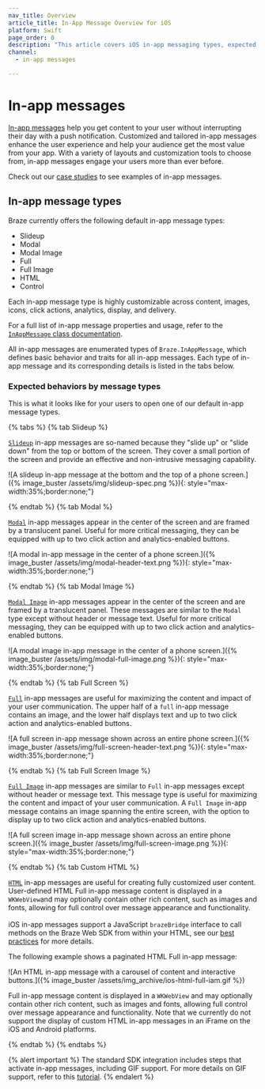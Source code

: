 ```yaml
---
nav_title: Overview
article_title: In-App Message Overview for iOS
platform: Swift
page_order: 0
description: "This article covers iOS in-app messaging types, expected behaviors, and several use cases."
channel:
  - in-app messages

---
```


# In-app messages

[In-app messages]({{site.baseurl}}/user_guide/message_building_by_channel/in-app_messages/) help you get content to your user without interrupting their day with a push notification. Customized and tailored in-app messages enhance the user experience and help your audience get the most value from your app. With a variety of layouts and customization tools to choose from, in-app messages engage your users more than ever before.

Check out our [case studies][31] to see examples of in-app messages.

## In-app message types

Braze currently offers the following default in-app message types: 

- Slideup
- Modal
- Modal Image
- Full
- Full Image
- HTML
- Control

Each in-app message type is highly customizable across content, images, icons, click actions, analytics, display, and delivery.

For a full list of in-app message properties and usage, refer to the [`InAppMessage` class documentation](https://braze-inc.github.io/braze-swift-sdk/documentation/brazekit/braze/inappmessage).

All in-app messages are enumerated types of `Braze.InAppMessage`, which defines basic behavior and traits for all in-app messages. Each type of in-app message and its corresponding details is listed in the tabs below.

### Expected behaviors by message types

This is what it looks like for your users to open one of our default in-app message types.

{% tabs %}
{% tab Slideup %}

[`Slideup`](https://braze-inc.github.io/braze-swift-sdk/documentation/brazekit/braze/inappmessage/slideup-swift.struct) in-app messages are so-named because they "slide up" or "slide down" from the top or bottom of the screen. They cover a small portion of the screen and provide an effective and non-intrusive messaging capability.

![A slideup in-app message at the bottom and the top of a phone screen.]({% image_buster /assets/img/slideup-spec.png %}){: style="max-width:35%;border:none;"}


{% endtab %}
{% tab Modal %}

[`Modal`](https://braze-inc.github.io/braze-swift-sdk/documentation/brazekit/braze/inappmessage/modal-swift.struct) in-app messages appear in the center of the screen and are framed by a translucent panel. Useful for more critical messaging, they can be equipped with up to two click action and analytics-enabled buttons.

![A modal in-app message in the center of a phone screen.]({% image_buster /assets/img/modal-header-text.png %}){: style="max-width:35%;border:none;"}

{% endtab %}
{% tab Modal Image %}

[`Modal Image`](https://braze-inc.github.io/braze-swift-sdk/documentation/brazekit/braze/inappmessage/modalimage-swift.struct) in-app messages appear in the center of the screen and are framed by a translucent panel. These messages are similar to the `Modal` type except without header or message text. Useful for more critical messaging, they can be equipped with up to two click action and analytics-enabled buttons.

![A modal image in-app message in the center of a phone screen.]({% image_buster /assets/img/modal-full-image.png %}){: style="max-width:35%;border:none;"}

{% endtab %}
{% tab Full Screen %}

[`Full`](https://braze-inc.github.io/braze-swift-sdk/documentation/brazekit/braze/inappmessage/full-swift.struct) in-app messages are useful for maximizing the content and impact of your user communication. The upper half of a `full` in-app message contains an image, and the lower half displays text and up to two click action and analytics-enabled buttons.

![A full screen in-app message shown across an entire phone screen.]({% image_buster /assets/img/full-screen-header-text.png %}){: style="max-width:35%;border:none;"}

{% endtab %}
{% tab Full Screen Image %}

[`Full Image`](https://braze-inc.github.io/braze-swift-sdk/documentation/brazekit/braze/inappmessage/fullimage-swift.struct) in-app messages are similar to `Full` in-app messages except without header or message text. This message type is useful for maximizing the content and impact of your user communication. A `Full Image` in-app message contains an image spanning the entire screen, with the option to display up to two click action and analytics-enabled buttons.

![A full screen image in-app message shown across an entire phone screen.]({% image_buster /assets/img/full-screen-image.png %}){: style="max-width:35%;border:none;"}

{% endtab %}
{% tab Custom HTML %}

[`HTML`](https://braze-inc.github.io/braze-swift-sdk/documentation/brazekit/braze/inappmessage/html-swift.struct) in-app messages are useful for creating fully customized user content. User-defined HTML Full in-app message content is displayed in a `WKWebView`and may optionally contain other rich content, such as images and fonts, allowing for full control over message appearance and functionality. <br><br>iOS in-app messages support a JavaScript `brazeBridge` interface to call methods on the Braze Web SDK from within your HTML, see our [best practices]({{site.baseurl}}/user_guide/message_building_by_channel/in-app_messages/best_practices/) for more details.

The following example shows a paginated HTML Full in-app message:

![An HTML in-app message with a carousel of content and interactive buttons.]({% image_buster /assets/img_archive/ios-html-full-iam.gif %})

Full in-app message content is displayed in a `WKWebView` and may optionally contain other rich content, such as images and fonts, allowing full control over message appearance and functionality. Note that we currently do not support the display of custom HTML in-app messages in an iFrame on the iOS and Android platforms.

{% endtab %}
{% endtabs %}


{% alert important %}
The standard SDK integration includes steps that activate in-app messages, including GIF support. For more details on GIF support, refer to this [tutorial](https://braze-inc.github.io/braze-swift-sdk/tutorials/braze/c3-gif-support).
{% endalert %}


[30]: {{site.baseurl}}/user_guide/message_building_by_channel/push/best_practices/
[31]: https://www.braze.com/customers
